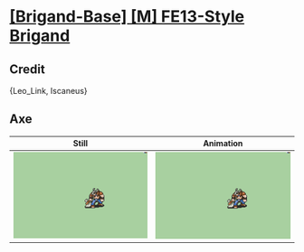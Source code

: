 # [\[Brigand-Base\] \[M\] FE13-Style Brigand](../)

## Credit

{Leo_Link, Iscaneus}
	
## Axe

| Still | Animation |
| :---: | :-------: |
| ![Axe still](./Axe_000.png) | ![Axe animation](./Axe.gif) |
